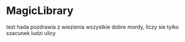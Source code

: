 # MagicLibrary
test
hada pozdrawia z wiezienia wszystkie dobre mordy, liczy sie tylko szacunek ludzi ulicy
